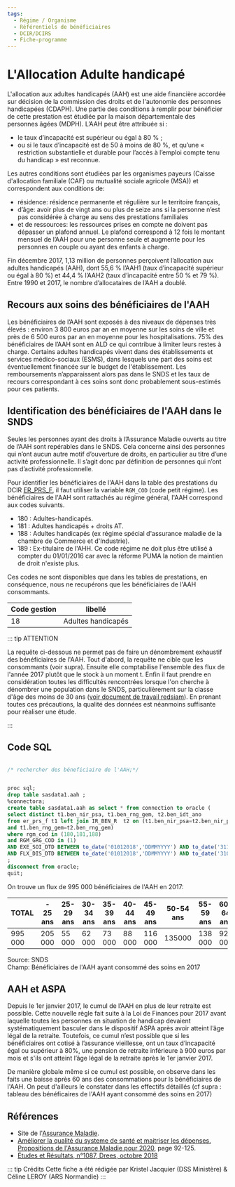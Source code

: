 ```yaml
---
tags:
  - Régime / Organisme
  - Référentiels de bénéficiaires 
  - DCIR/DCIRS
  - Fiche-programme
---
```


# L'Allocation Adulte handicapé
<!-- SPDX-License-Identifier: MPL-2.0 -->

<TagLinks />

L'allocation aux adultes handicapés (AAH) est une aide financière accordée sur décision de la commission des droits et de l'autonomie des personnes handicapées (CDAPH). 
Une partie des conditions à remplir pour bénéficier de cette prestation est étudiée par la maison départementale des personnes âgées (MDPH). L’AAH peut être attribuée si : 
* le taux d’incapacité est supérieur ou égal à 80 % ; 
* ou si le taux d’incapacité est de 50 à moins de 80 %, et qu’une « restriction substantielle et durable pour l’accès à l’emploi compte tenu du handicap » est reconnue.


Les autres conditions sont étudiées par les organismes payeurs (Caisse d'allocation familiale (CAF) ou mutualité sociale agricole (MSA)) et correspondent aux conditions de:
*  résidence: résidence permanente et régulière sur le territoire français,
* d’âge: avoir plus de vingt ans ou plus de seize ans si la personne n’est pas considérée à charge au sens des prestations familiales
* et de ressources: les ressources prises en compte ne doivent pas dépasser un plafond annuel. Le plafond correspond à 12 fois le montant mensuel de l’AAH pour une personne seule et augmente pour les personnes en couple ou ayant des enfants à charge. 

Fin décembre 2017, 1,13 million de personnes perçoivent l’allocation aux adultes handicapés (AAH), dont 55,6 % l’AAH1 (taux d’incapacité supérieur ou égal à 80 %) et 44,4 % l’AAH2 (taux d’incapacité entre 50 % et 79 %). Entre 1990 et 2017, le nombre d’allocataires de l’AAH a doublé. 

## Recours aux soins des bénéficiaires de l'AAH 

Les bénéficiaires de l’AAH sont exposés à des niveaux de dépenses très élevés : environ 3 800 euros par an en moyenne sur les soins de ville et près de 6 500 euros par an en moyenne  pour les hospitalisations. 75% des bénéficiaires de l’AAH sont en ALD ce qui contribue à limiter leurs restes à charge. 
Certains adultes handicapés vivent dans des établissements et services médico-sociaux (ESMS), dans lesquels une part des soins est éventuellement financée sur le budget de l'établissement. Les remboursements n’apparaissent alors pas dans le SNDS et les taux de recours correspondant à ces soins sont donc probablement sous-estimés pour ces patients.

## Identification des bénéficiaires de l'AAH dans le SNDS

Seules les personnes ayant des droits à l’Assurance Maladie ouverts au titre de l’AAH sont repérables dans le SNDS. Cela concerne ainsi des personnes qui n’ont aucun autre motif d’ouverture de droits, en particulier au titre d’une activité professionnelle. Il s’agit donc par définition de personnes qui n’ont pas d’activité professionnelle. 

Pour identifier les bénéficiaires de l'AAH dans la table des prestations du DCIR [ER_PRS_F](../tables/DCIR/ER_PRS_F.md),
 il faut utiliser la variable `RGM_COD` (code petit régime). Les bénéficiaires de l'AAH sont rattachés au régime général, l'AAH correspond aux codes suivants.
* 180 : Adultes-handicapés. 
* 181 : Adultes handicapés + droits AT.
* 188 : Adultes handicapés (ex régime spécial d'assurance maladie de la chambre de Commerce et d'Industrie).
* 189 : Ex-titulaire de l'AHH. Ce code régime ne doit plus être utilisé à compter du 01/01/2016 car avec la réforme PUMA la notion de maintien de droit n'existe plus. 

 Ces codes ne sont disponibles que dans les tables de prestations, en conséquence, nous ne recupérons que les bénéficiaires de l'AAH consommants. 

 | Code gestion  | libellé  |
|---|---|
| 18  | Adultes handicapés  |



::: tip ATTENTION 

La requête ci-dessous ne permet pas de faire un dénombrement exhaustif des bénéficiaires de l'AAH. Tout d'abord, la requête ne cible que les consommants (voir supra). Ensuite elle comptabilise l'ensemble des flux de l'année 2017 plutôt que le stock à un moment t. Enfin il faut prendre en considération toutes les difficultés rencontrées lorsque l'on cherche à dénombrer une population dans le SNDS, particulièrement sur la classe d'âge des moins de 30 ans ([voir document de travail redsiam](https://documentation-snds.health-data-hub.fr/files/redsiam/202103_Redsiam_GTDenominateurs-ChoixDenominateurs_MLP-2.0.pdf)). En prenant toutes ces précautions, la qualité des données est néanmoins suffisante pour réaliser une étude. 

:::


## Code SQL 
```sql

/* rechercher des béneficiaire de l'AAH;*/


proc sql;
drop table sasdata1.aah ;
%connectora;
create table sasdata1.aah as select * from connection to oracle (
select distinct t1.ben_nir_psa, t1.ben_rng_gem, t2.ben_idt_ano 
from er_prs_f t1 left join IR_BEN_R  t2 on (t1.ben_nir_psa=t2.ben_nir_psa
and t1.ben_rng_gem=t2.ben_rng_gem)
where rgm_cod in (180,181,188)
and RGM_GRG_COD in (1)
AND EXE_SOI_DTD BETWEEN to_date('01012018','DDMMYYYY') AND to_date('31122018','DDMMYYYY')
AND FLX_DIS_DTD BETWEEN to_date('01012018','DDMMYYYY') AND to_date('31032019','DDMMYYYY')
;
disconnect from oracle;
quit;

```

On trouve un flux de 995 000 bénéficiaires de l'AAH en 2017:  

| TOTAL | - 25 ans|25-29 ans|30-34 ans|35-39 ans|40-44 ans|45-49 ans|50-54 ans|55-59 ans|60-64 ans|+ 65 ans|
|---|---|---|---|---|---|---|---|---|---|---|
| 995 000  |205 000	|55 000	|62 000	|73 000	|88 000	|116 000|135000|138 000|92 000|31 000|

Source: SNDS  
Champ: Bénéficiaires de l'AAH ayant consommé des soins en 2017


## AAH et ASPA 
Depuis le 1er janvier 2017, le cumul de l’AAH en plus de leur retraite est possible. Cette nouvelle règle fait suite à la Loi de Finances pour 2017 avant laquelle toutes les personnes en situation de handicap devaient systématiquement basculer dans le dispositif ASPA après avoir atteint l’âge légal de la retraite. 
Toutefois, ce cumul n’est possible que si les bénéficiaires ont cotisé à l’assurance vieillesse, ont un taux d’incapacité égal ou supérieur à 80%, une pension de retraite inférieure à 900 euros par mois et s'ils ont atteint l’âge légal de la retraite après le 1er janvier 2017. 

De manière globale même si ce cumul est possible, on observe dans les faits une baisse après 60 ans des consommations pour ls bénéficiaires de l'AAH. On peut d'ailleurs le constater dans les effectifs détaillés (cf supra : tableau des bénéficaires de l'AAH ayant consommé des soins en 2017) 


## Références

- Site de l'[Assurance Maladie](https://www.ameli.fr/).
- [Améliorer la qualité du systeme de santé et maitriser les dépenses. Propositions de l'Assurance Maladie pour 2020](https://assurance-maladie.ameli.fr/sites/default/files/2019-07_rapport-propositions-pour-2020_assurance-maladie.pdf), page 92-125.
- [Études et Résultats, n°1087, Drees, octobre 2018](https://drees.solidarites-sante.gouv.fr/etudes-et-statistiques/publications/etudes-et-resultats/article/le-nombre-des-beneficiaires-de-l-allocation-aux-adultes-handicapes-a-double#:~:text=Fin%20d%C3%A9cembre%202017%2C%201%2C13,m%C3%A9dian%20est%20de%2048%20ans.)

::: tip Crédits
Cette fiche a été rédigée par Kristel Jacquier (DSS Ministère) & Céline LEROY (ARS Normandie)
:::

